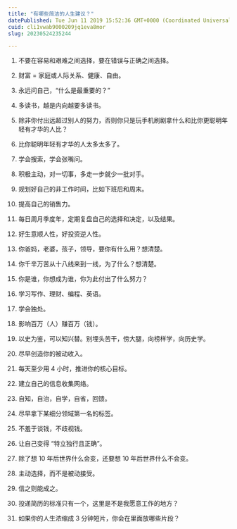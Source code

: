 ```yaml
---
title: "有哪些简洁的人生建议？"
datePublished: Tue Jun 11 2019 15:52:36 GMT+0000 (Coordinated Universal Time)
cuid: cli1vwab9000209jq1eva8mor
slug: 20230524235244

---
```


1. 不要在容易和艰难之间选择，要在错误与正确之间选择。
    
2. 财富 = 家庭或人际关系、健康、自由。
    
3. 永远问自己，“什么是最重要的？”
    
4. 多读书，越是内向越要多读书。
    
5. 除非你付出远超过别人的努力，否则你只是玩手机刷剧拿什么和比你更聪明年轻有才华的人比？
    
6. 比你聪明年轻有才华的人太多太多了。
    
7. 学会搜索，学会张嘴问。
    
8. 积极主动，对一切事，多走一步就少一批对手。
    
9. 规划好自己的非工作时间，比如下班后和周末。
    
10. 提高自己的销售力。
    
11. 每日周月季度年，定期复盘自己的选择和决定，以及结果。
    
12. 好生意顺人性，好投资逆人性。
    
13. 你爸妈，老婆，孩子，领导，要你有什么用？想清楚。
    
14. 你千辛万苦从十八线来到一线，为了什么？想清楚。
    
15. 你是谁，你想成为谁，你为此付出了什么努力？
    
16. 学习写作、理财、编程、英语。
    
17. 学会独处。
    
18. 影响百万（人）赚百万（钱）。
    
19. 以史为鉴，可以知兴替。别埋头苦干，傍大腿，向榜样学，向历史学。
    
20. 尽早创造你的被动收入。
    
21. 每天至少用 4 小时，推进你的核心目标。
    
22. 建立自己的信息收集网络。
    
23. 自知，自治，自学，自省，回馈。
    
24. 尽早拿下某细分领域第一名的标签。
    
25. 不羞于谈钱，不歧视钱。
    
26. 让自己变得 “特立独行且正确”。
    
27. 除了想 10 年后世界什么会变，还要想 10 年后世界什么不会变。
    
28. 主动选择，而不是被动接受。
    
29. 信之则能成之。
    
30. 投递简历的标准只有一个，这里是不是我愿意工作的地方？
    
31. 如果你的人生浓缩成 3 分钟短片，你会在里面放哪些片段？